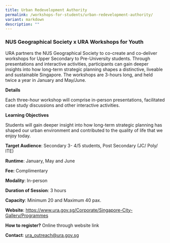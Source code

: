 ```yaml
---
title: Urban Redevelopment Authority
permalink: /workshops-for-students/urban-redevelopment-authority/
variant: markdown
description: ""
---
```

### NUS Geographical Society x URA Workshops for Youth

URA partners the NUS Geographical Society to co-create and co-deliver workshops for Upper Secondary to Pre-University students. Through presentations and interactive activities, participants can gain deeper insights into how long-term strategic planning shapes a distinctive, liveable and sustainable Singapore. The workshops are 3-hours long, and held twice a year in January and May/June.

**Details**

Each three-hour workshop will comprise in-person presentations, facilitated case study discussions and other interactive activities.

**Learning Objectives**

Students will gain deeper insight into how long-term strategic planning has shaped our urban environment and contributed to the quality of life that we enjoy today.

**Target Audience**: Secondary 3- 4/5 students, Post Secondary (JC/ Poly/ ITE)

**Runtime**: January, May and June

**Fee:** Complimentary

**Modality**: In-person

**Duration of Session**: 3 hours

**Capacity**: Minimum 20 and Maximum 40 pax.

**Website**: https://www.ura.gov.sg/Corporate/Singapore-City-Gallery/Programmes

**How to register?** Online through website link

**Contact**: ura_outreach@ura.gov.sg
